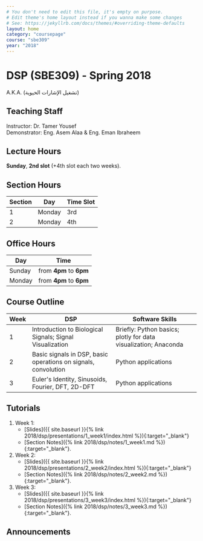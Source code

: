 ```yaml
---
# You don't need to edit this file, it's empty on purpose.
# Edit theme's home layout instead if you wanna make some changes
# See: https://jekyllrb.com/docs/themes/#overriding-theme-defaults
layout: home
category: "coursepage"
course: "sbe309"
year: "2018"
---
```

# DSP \(SBE309\) - Spring 2018

A.K.A. (تشغيل الإشارات الحيوية)

## Teaching Staff

Instructor: Dr. Tamer Yousef  
Demonstrator:  Eng. Asem Alaa & Eng. Eman Ibraheem  

## Lecture Hours

**Sunday**, **2nd slot** (+4th slot each two weeks).

## Section Hours

| Section | Day | Time Slot |
|---------|-----|-----------|
|   1     | Monday | 3rd |
|   2     | Monday | 4th |

## Office Hours

| Day | Time |
|-----|-----------|
| Sunday | from **4pm** to **6pm** |
| Monday | from **4pm** to **6pm** |


## Course Outline

| Week | DSP | Software Skills |
|------|----------------------|-----------|
| 1 | Introduction to Biological Signals; Signal Visualization | Briefly: Python basics; plotly for data visualization; Anaconda |
| 2 | Basic signals in DSP, basic operations on signals, convolution | Python applications |
| 3 | Euler's Identity, Sinusoids, Fourier, DFT, 2D-DFT | Python applications |


## Tutorials

1. Week 1:
    * [Slides]({{ site.baseurl }}{% link 2018/dsp/presentations/1_week1/index.html %}){:target="_blank"}
    * [Section Notes]({% link 2018/dsp/notes/1_week1.md %}){:target="_blank"}.
2. Week 2:
    * [Slides]({{ site.baseurl }}{% link 2018/dsp/presentations/2_week2/index.html %}){:target="_blank"}
    * [Section Notes]({% link 2018/dsp/notes/2_week2.md %}){:target="_blank"}.
3. Week 3:
    * [Slides]({{ site.baseurl }}{% link 2018/dsp/presentations/3_week3/index.html %}){:target="_blank"}
    * [Section Notes]({% link 2018/dsp/notes/3_week3.md %}){:target="_blank"}.

## Announcements